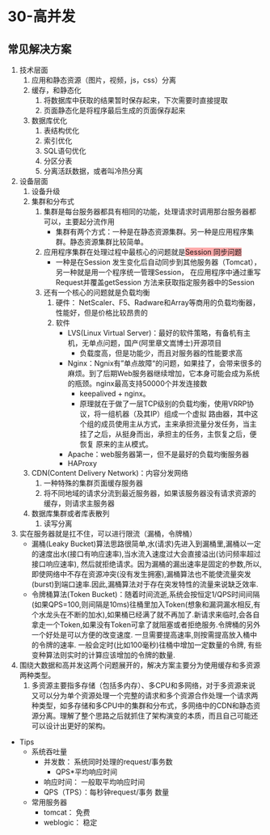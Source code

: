 # 30-高并发

## 常见解决方案
1. 技术层面
   1. 应用和静态资源（图片，视频，js，css）分离
   2. 缓存，和静态化
       1. 将数据库中获取的结果暂时保存起来，下次需要时直接提取
       2. 页面静态化是将程序最后生成的页面保存起来
   3. 数据库优化
       1. 表结构优化
       2. 索引优化
       3. SQL语句优化
       4. 分区分表
       5. 分离活跃数据，或者叫冷热分离
2. 设备层面
   1. 设备升级
   2. 集群和分布式
       1. 集群是每台服务器都具有相同的功能，处理请求时调用那台服务器都可以，主要起分流作用
           * 集群有两个方式：一种是在静态资源集群。另一种是应用程序集群。静态资源集群比较简单。
       2. 应用程序集群在处理过程中最核心的问题就是<span style="background-color: #ffaaaa">Session 同步问题</span>
           * 一种是在Session 发生变化后自动同步到其他服务器（Tomcat），另一种就是用一个程序统一管理Session， 在应用程序中通过重写Request并覆盖getSession 方法来获取指定服务器中的Session
       3. 还有一个核心的问题就是负载均衡
           1. 硬件： NetScaler、F5、Radware和Array等商用的负载均衡器，性能好，但是价格比较昂贵的
           2. 软件
               * LVS(Linux Virtual Server)：最好的软件策略，有备机有主机，无单点问题，国产(阿里章文嵩博士)开源项目
                   * 负载度高，但是功能少，而且对服务器的性能要求高
               * Nginx：Ngnix有”单点故障“的问题，如果挂了，会带来很多的麻烦。到了后期Web服务器继续增加，它本身可能会成为系统的瓶颈。nginx最高支持50000个并发连接数
                   * keepalived + nginx。
                   * 原理就在于做了一层TCP级别的负载均衡，使用VRRP协议，将一组机器（及其IP）组成一个虚拟 路由器，其中这个组的成员使用主从方式，主来承担流量分发任务，当主挂了之后，从挺身而出，承担主的任务，主恢复之后，便恢复 原来的主从模式。
               * Apache：web服务器第一，但不是最好的负载均衡服务器
               * HAProxy
   3. CDN(Content Delivery Network)：内容分发网络
       1. 一种特殊的集群页面缓存服务器
       2. 将不同地域的请求分流到最近服务器，如果该服务器没有请求资源的缓存，则请求主服务器
   4. 数据库集群或者库表散列
       1. 读写分离
3.  实在服务器就是扛不住，可以进行限流（漏桶，令牌桶）
    * 漏桶(Leaky Bucket)算法思路很简单,水(请求)先进入到漏桶里,漏桶以一定的速度出水(接口有响应速率),当水流入速度过大会直接溢出(访问频率超过接口响应速率), 然后就拒绝请求。因为漏桶的漏出速率是固定的参数,所以,即使网络中不存在资源冲突(没有发生拥塞),漏桶算法也不能使流量突发(burst)到端口速率.因此,漏桶算法对于存在突发特性的流量来说缺乏效率.
    * 令牌桶算法(Token Bucket)：随着时间流逝,系统会按恒定1/QPS时间间隔(如果QPS=100,则间隔是10ms)往桶里加入Token(想象和漏洞漏水相反,有个水龙头在不断的加水),如果桶已经满了就不再加了.新请求来临时,会各自拿走一个Token,如果没有Token可拿了就阻塞或者拒绝服务.令牌桶的另外一个好处是可以方便的改变速度. 一旦需要提高速率,则按需提高放入桶中的令牌的速率. 一般会定时(比如100毫秒)往桶中增加一定数量的令牌, 有些变种算法则实时的计算应该增加的令牌的数量.
4. 围绕大数据和高并发这两个问题展开的，解决方案主要分为使用缓存和多资源两种类型。
   1. 多资源主要指多存储（包括多内存）、多CPU和多网络，对于多资源来说又可以分为单个资源处理一个完整的请求和多个资源合作处理一个请求两种类型，如多存储和多CPU中的集群和分布式，多网络中的CDN和静态资源分离。理解了整个思路之后就抓住了架构演变的本质，而且自己可能还可以设计出更好的架构。

* Tips
    * 系统吞吐量
        * 并发数： 系统同时处理的request/事务数
          * QPS*平均响应时间
        * 响应时间： 一般取平均响应时间
        * QPS（TPS）：每秒钟request/事务 数量
    * 常用服务器
        * tomcat： 免费
        * weblogic： 稳定
